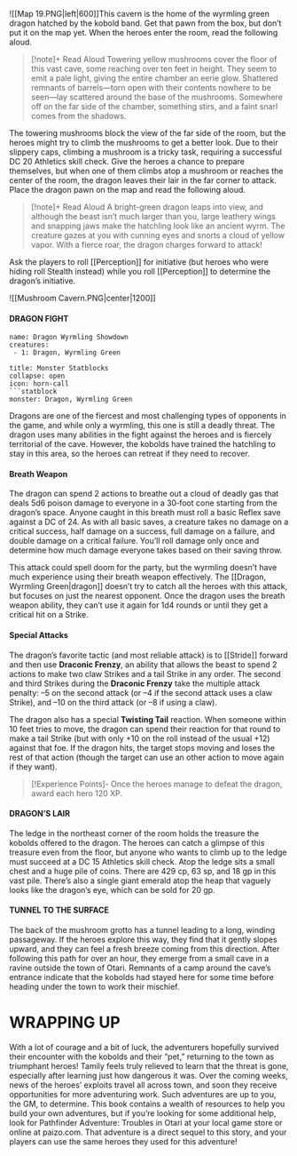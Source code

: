![[Map 19.PNG|left|600]]This cavern is the home of the wyrmling green dragon hatched by the kobold band. Get that pawn from the box, but don’t put it on the map yet. When the heroes enter the room, read the following aloud.
> [!note]+ Read Aloud
> Towering yellow mushrooms cover the floor of this vast cave, some reaching over ten feet in height. They seem to emit a pale light, giving the entire chamber an eerie glow. Shattered remnants of barrels—torn open with their contents nowhere to be seen—lay scattered around the base of the mushrooms. Somewhere off on the far side of the chamber, something stirs, and a faint snarl comes from the shadows.

The towering mushrooms block the view of the far side of the room, but the heroes might try to climb the mushrooms to get a better look. Due to their slippery caps, climbing a mushroom is a tricky task, requiring a successful DC 20 Athletics skill check. Give the heroes a chance to prepare themselves, but when one of them climbs atop a mushroom or reaches the center of the room, the dragon leaves their lair in the far corner to attack. Place the dragon pawn on the map and read the following aloud.
> [!note]+ Read Aloud
> A bright-green  dragon leaps into view, and although the beast isn’t much larger than you, large leathery wings and snapping jaws make the hatchling look like an ancient wyrm. The creature gazes at you with cunning eyes and snorts a cloud of yellow vapor. With a fierce roar, the dragon charges forward to attack!

Ask the players to roll [[Perception]] for initiative (but heroes who were hiding roll Stealth instead) while you roll [[Perception]] to determine the dragon’s initiative.

![[Mushroom Cavern.PNG|center|1200]]

#### DRAGON FIGHT 
```encounter-table
name: Dragon Wyrmling Showdown
creatures:
 - 1: Dragon, Wyrmling Green
```


```ad-tip
title: Monster Statblocks
collapse: open
icon: horn-call
```statblock
monster: Dragon, Wyrmling Green  
```

Dragons are one of the fiercest and most challenging types of opponents in the game, and while only a wyrmling, this one is still a deadly threat. The dragon uses many abilities in the fight against the heroes and is fiercely territorial of the cave. However, the kobolds have trained the hatchling to stay in this area, so the heroes can retreat if they need to recover.

#### Breath Weapon 
The dragon can spend 2 actions to breathe out a cloud of deadly gas that deals 5d6 poison damage to everyone in a 30‑foot cone starting from the dragon’s space. Anyone caught in this breath must roll a basic Reflex save against a DC of 24. As with all basic saves, a creature takes no damage on a critical success, half damage on a success, full damage on a failure, and double damage on a critical failure. You’ll roll damage only once and determine how much damage everyone takes based on their saving throw. 

This attack could spell doom for the party, but the wyrmling doesn’t have much experience using their breath weapon effectively. The [[Dragon, Wyrmling Green|dragon]] doesn’t try to catch all the heroes with this attack, but focuses on just the nearest opponent. Once the dragon uses the breath weapon ability, they can’t use it again for 1d4 rounds or until they get a critical hit on a Strike.

#### Special Attacks 
The dragon’s favorite tactic (and most reliable attack) is to [[Stride]] forward and then use **Draconic Frenzy**, an ability that allows the beast to spend 2 actions to make two claw Strikes and a tail Strike in any order. The second and third Strikes during the **Draconic Frenzy** take the multiple attack penalty: –5 on the second attack (or –4 if the second attack uses a claw Strike), and –10 on the third attack (or –8 if using a claw). 

The dragon also has a special **Twisting Tail** reaction. When someone within 10 feet tries to move, the dragon can spend their reaction for that round to make a tail Strike (but with only +10 on the roll instead of the usual +12) against that foe. If the dragon hits, the target stops moving and loses the rest of that action (though the target can use an other action to move again if they want).
> [!Experience Points]-
> Once the heroes manage to defeat the dragon, award
each hero 120 XP.


#### DRAGON’S LAIR 
The ledge in the northeast corner of the room holds the treasure the kobolds offered to the dragon. The heroes can catch a glimpse of this treasure even from the floor, but anyone who wants to climb up to the ledge must succeed at a DC 15 Athletics skill check. Atop the ledge sits a small chest and a huge pile of coins. There are 429 cp, 63 sp, and 18 gp in this vast pile. There’s also a single giant emerald atop the heap that vaguely looks like the dragon’s eye, which can be sold for 20 gp.

#### TUNNEL TO THE SURFACE 
The back of the mushroom grotto has a tunnel leading to a long, winding passageway. If the heroes explore this way, they find that it gently slopes upward, and they can feel a fresh breeze coming from this direction. After following this path for over an hour, they emerge from a small cave in a ravine outside the town of Otari. Remnants of a camp around the cave’s entrance indicate that the kobolds had stayed here for some time before heading under the town to work their mischief.

# WRAPPING UP 
With a lot of courage and a bit of luck, the adventurers hopefully survived their encounter with the kobolds and their “pet,” returning to the town as triumphant heroes! Tamily feels truly relieved to learn that the threat is gone, especially after learning just how dangerous it was. Over the coming weeks, news of the heroes’ exploits travel all across town, and soon they receive opportunities for more adventuring work. Such adventures are up to you, the GM, to determine. This book contains a wealth of resources to help you build your own adventures, but if you’re looking for some additional help, look for Pathfinder Adventure: Troubles in Otari at your local game store or online at paizo.com. That adventure is a direct sequel to this story, and your players can use the same heroes they used for this adventure!